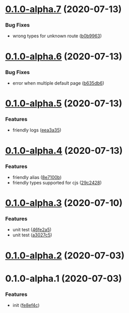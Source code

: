 # [0.1.0-alpha.7](https://github.com/Qymh/vue-router-invoke-next-webpack-plugin/compare/v0.1.0-alpha.6...v0.1.0-alpha.7) (2020-07-13)

### Bug Fixes

- wrong types for unknown route ([b0b9963](https://github.com/Qymh/vue-router-invoke-next-webpack-plugin/commit/b0b99634c085670e50128e459b220152c1de2ce8))

# [0.1.0-alpha.6](https://github.com/Qymh/vue-router-invoke-next-webpack-plugin/compare/v0.1.0-alpha.5...v0.1.0-alpha.6) (2020-07-13)

### Bug Fixes

- error when multiple default page ([b635db6](https://github.com/Qymh/vue-router-invoke-next-webpack-plugin/commit/b635db673a6370aa921aaec8fa0ea426050e19f7))

# [0.1.0-alpha.5](https://github.com/Qymh/vue-router-invoke-next-webpack-plugin/compare/v0.1.0-alpha.4...v0.1.0-alpha.5) (2020-07-13)

### Features

- friendly logs ([eea3a35](https://github.com/Qymh/vue-router-invoke-next-webpack-plugin/commit/eea3a355c1f64d0e606e7fb636e63fd189f38eea))

# [0.1.0-alpha.4](https://github.com/Qymh/vue-router-invoke-next-webpack-plugin/compare/v0.1.0-alpha.3...v0.1.0-alpha.4) (2020-07-13)

### Features

- friendly alias ([8e7100b](https://github.com/Qymh/vue-router-invoke-next-webpack-plugin/commit/8e7100b68b2deb3013ce7f65826987dd58485577))
- friendly types supported for cjs ([29c2428](https://github.com/Qymh/vue-router-invoke-next-webpack-plugin/commit/29c2428304c42e335c9ec62bf546f5f3a52b310f))

# [0.1.0-alpha.3](https://github.com/Qymh/vue-router-invoke-next-webpack-plugin/compare/v0.1.0-alpha.2...v0.1.0-alpha.3) (2020-07-10)

### Features

- unit test ([46fe2a5](https://github.com/Qymh/vue-router-invoke-next-webpack-plugin/commit/46fe2a545bc3994a1ecbd5335db556816c831880))
- unit test ([a3027c5](https://github.com/Qymh/vue-router-invoke-next-webpack-plugin/commit/a3027c5cd6859347f120cc035e0ae05c1696af8a))

# [0.1.0-alpha.2](https://github.com/Qymh/vue-router-invoke-next-webpack-plugin/compare/v0.1.0-alpha.1...v0.1.0-alpha.2) (2020-07-03)

# 0.1.0-alpha.1 (2020-07-03)

### Features

- init ([fe8ef4c](https://github.com/Qymh/vue-router-invoke-next-webpack-plugin/commit/fe8ef4ca84c168ad98f6061cf5f01051e8cc9a78))
